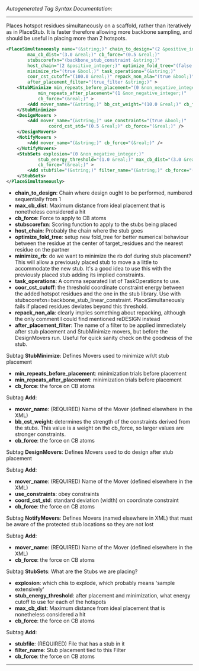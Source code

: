 <!-- THIS IS AN AUTOGENERATED FILE: Don't edit it directly, instead change the schema definition in the code itself. -->

_Autogenerated Tag Syntax Documentation:_

---
Places hotspot residues simultaneously on a scaffold, rather than iteratively as in PlaceStub. It is faster therefore allowing more backbone sampling, and should be useful in placing more than 2 hotspots.

```xml
<PlaceSimultaneously name="(&string;)" chain_to_design="(2 &positive_integer;)"
        max_cb_dist="(3.0 &real;)" cb_force="(0.5 &real;)"
        stubscorefxn="(backbone_stub_constraint &string;)"
        host_chain="(2 &positive_integer;)" optimize_fold_tree="(false &bool;)"
        minimize_rb="(true &bool;)" task_operations="(&string;)"
        coor_cst_cutoff="(100.0 &real;)" repack_non_ala="(true &bool;)"
        after_placement_filter="(true_filter &string;)" >
    <StubMinimize min_repeats_before_placement="(0 &non_negative_integer;)"
            min_repeats_after_placement="(1 &non_negative_integer;)"
            cb_force="(&real;)" >
        <Add mover_name="(&string;)" bb_cst_weight="(10.0 &real;)" cb_force="(&real;)" />
    </StubMinimize>
    <DesignMovers >
        <Add mover_name="(&string;)" use_constraints="(true &bool;)"
                coord_cst_std="(0.5 &real;)" cb_force="(&real;)" />
    </DesignMovers>
    <NotifyMovers >
        <Add mover_name="(&string;)" cb_force="(&real;)" />
    </NotifyMovers>
    <StubSets explosion="(0 &non_negative_integer;)"
            stub_energy_threshold="(1.0 &real;)" max_cb_dist="(3.0 &real;)"
            cb_force="(&real;)" >
        <Add stubfile="(&string;)" filter_name="(&string;)" cb_force="(&real;)" />
    </StubSets>
</PlaceSimultaneously>
```

-   **chain_to_design**: Chain where design ought to be performed, numbered sequentially from 1
-   **max_cb_dist**: Maximum distance from ideal placement that is nonetheless considered a hit
-   **cb_force**: Force to apply to CB atoms
-   **stubscorefxn**: Scoring function to apply to the stubs being placed
-   **host_chain**: Probably the chain where the stub goes
-   **optimize_fold_tree**: setup new fold_tree for better numerical behaviour between the residue at the center of target_residues and the nearest residue on the partner
-   **minimize_rb**: do we want to minimize the rb dof during stub placement? This will allow a previously placed stub to move a a little to accommodate the new stub. It's a good idea to use this with the previously placed stub adding its implied constraints.
-   **task_operations**: A comma separated list of TaskOperations to use.
-   **coor_cst_cutoff**: the threshold coordinate constraint energy between the added hotspot residues and the one in the stub library. Use with stubscorefxn=backbone_stub_linear_constraint. PlaceSimultaneously fails if placed residues deviates beyond this threshold.
-   **repack_non_ala**: clearly implies something about repacking, although the only comment I could find mentioned reDESIGN instead
-   **after_placement_filter**: The name of a filter to be applied immediately after stub placement and StubMinimize movers, but before the DesignMovers run. Useful for quick sanity check on the goodness of the stub.


Subtag **StubMinimize**:   Defines Movers used to minimize w/r/t stub placement

-   **min_repeats_before_placement**: minimization trials before placement
-   **min_repeats_after_placement**: minimization trials before placement
-   **cb_force**: the force on CB atoms


Subtag **Add**:   

-   **mover_name**: (REQUIRED) Name of the Mover (defined elsewhere in the XML)
-   **bb_cst_weight**: determines the strength of the constraints derived from the stubs. This value is a weight on the cb_force, so larger values are stronger constraints.
-   **cb_force**: the force on CB atoms

Subtag **DesignMovers**:   Defines Movers used to do design after stub placement



Subtag **Add**:   

-   **mover_name**: (REQUIRED) Name of the Mover (defined elsewhere in the XML)
-   **use_constraints**: obey constraints
-   **coord_cst_std**: standard deviation (width) on coordinate constraint
-   **cb_force**: the force on CB atoms

Subtag **NotifyMovers**:   Defines Movers (named elsewhere in XML) that must be aware of the protected stub locations so they are not lost



Subtag **Add**:   

-   **mover_name**: (REQUIRED) Name of the Mover (defined elsewhere in the XML)
-   **cb_force**: the force on CB atoms

Subtag **StubSets**:   What are the Stubs we are placing?

-   **explosion**: which chis to explode, which probably means 'sample extensively'
-   **stub_energy_threshold**: after placement and minimization, what energy cutoff to use for each of the hotspots
-   **max_cb_dist**: Maximum distance from ideal placement that is nonetheless considered a hit
-   **cb_force**: the force on CB atoms


Subtag **Add**:   

-   **stubfile**: (REQUIRED) File that has a stub in it
-   **filter_name**: Stub placement tied to this Filter
-   **cb_force**: the force on CB atoms

---
